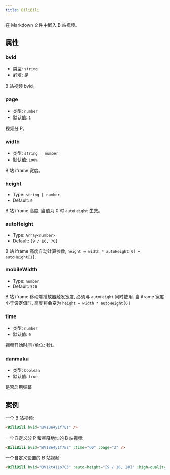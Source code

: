 ```yaml
---
title: BiliBili
---
```


在 Markdown 文件中嵌入 B 站视频。

## 属性

### bvid

- 类型: `string`
- 必填: 是

B 站视频 bvid。

### page

- 类型: `number`
- 默认值: `1`

视频分 P。

### width

- 类型: `string | number`
- 默认值: `100%`

B 站 iframe 宽度。

### height

- Type: `string | number`
- Default: `0`

B 站 iframe 高度, 当值为 0 时 `autoHeight` 生效。

### autoHeight

- Type: `Array<number>`
- Default: `[9 / 16, 70]`

B 站 iframe 高度自动计算参数, `height = width * autoHeight[0] + autoHeight[1]`.

### mobileWidth

- Type: `number`
- Default: `520`

B 站 iframe 移动端播放器触发宽度, 必须与 `autoHeight` 同时使用. 当 iframe 宽度小于设定值时, 高度将会变为 `height = width * autoHeight[0]`

### time

- 类型: `number`
- 默认值: `0`

视频开始时间 (单位: 秒)。

### danmaku

- 类型: `boolean`
- 默认值: `true`

是否启用弹幕

## 案例

一个 B 站视频:

<BiliBili bvid="BV1Be4y1f7Es" />

```md
<BiliBili bvid="BV1Be4y1f7Es" />
```

一个自定义分 P 和空降地址的 B 站视频:

<BiliBili bvid="BV1Be4y1f7Es" :time="60" :page="2" />

```md
<BiliBili bvid="BV1Be4y1f7Es" :time="60" :page="2" />
```

一个自定义设置的 B 站视频:

<BiliBili bvid="BV1kt411o7C3" :auto-height="[9 / 16, 20]" :high-quality="false" :danmaku="false" />

```md
<BiliBili bvid="BV1kt411o7C3" :auto-height="[9 / 16, 20]" :high-quality="false" :danmaku="false" />
```
